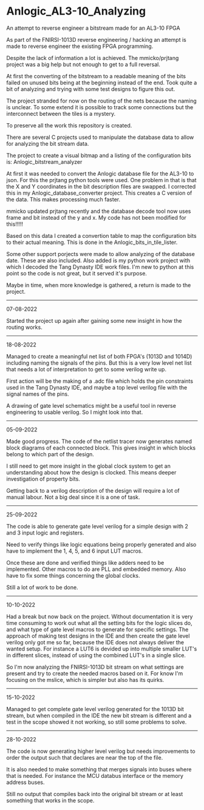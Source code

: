 # Anlogic_AL3-10_Analyzing
An attempt to reverse engineer a bitstream made for an AL3-10 FPGA

As part of the FNIRSI-1013D reverse engineering / hacking an attempt is made to reverse engineer the existing FPGA programming.

Despite the lack of information a lot is achieved. The mmicko/prjtang project was a big help but not enough to get to a full reversal.

At first the converting of the bitstream to a readable meaning of the bits failed on unused bits being at the beginning instead of the end. Took quite a bit of analyzing and trying with some test designs to figure this out.

The project stranded for now on the routing of the nets because the naming is unclear. To some extend it is possible to track some connections but the interconnect between the tiles is a mystery.

To preserve all the work this repository is created.

There are several C projects used to manipulate the database data to allow for analyzing the bit stream data.

The project to create a visual bitmap and a listing of the configuration bits is: Anlogic_bitstream_analyzer

At first it was needed to convert the Anlogic database file for the AL3-10 to json. For this the prjtang python tools were used. One problem in that is that the X and Y coordinates in the bit description files are swapped. I corrected this in my Anlogic_database_converter project. This creates a C version of the data. This makes processing much faster.

mmicko updated prjtang recently and the database decode tool now uses frame and bit instead of the y and x. My code has not been modified for this!!!!!

Based on this data I created a convertion table to map the configuration bits to their actual meaning. This is done in the Anlogic_bits_in_tile_lister.

Some other support porjects were made to allow analyzing of the database date. These are also included. Also added is my python work project with which I decoded the Tang Dynasty IDE work files. I'm new to python at this point so the code is not great, but it served it's purpose.

Maybe in time, when more knowledge is gathered, a return is made to the project.

-------------------------------------------------------------------------------------------------------------------------------
07-08-2022

Started the project up again after gaining some new insight in how the routing works.

-------------------------------------------------------------------------------------------------------------------------------
18-08-2022

Managed to create a meaningful net list of both FPGA's (1013D and 1014D) including naming the signals of the pins.
But this is a very low level net list that needs a lot of interpretation to get to some verilog write up.

First action will be the making of a .adc file which holds the pin constraints used in the Tang Dynasty IDE,
and maybe a top level verilog file with the signal names of the pins.

A drawing of gate level schematics might be a useful tool in reverse engineering to usable verilog. So I might look into that.

-------------------------------------------------------------------------------------------------------------------------------
05-09-2022

Made good progress. The code of the netlist tracer now generates named block diagrams of each connected block. This gives insight in which blocks belong to which part of the design.

I still need to get more insight in the global clock system to get an understanding about how the design is clocked. This means deeper investigation of property bits.

Getting back to a verilog description of the design will require a lot of manual labour. Not a big deal since it is a one of task.

-------------------------------------------------------------------------------------------------------------------------------
25-09-2022

The code is able to generate gate level verilog for a simple design with 2 and 3 input logic and registers.

Need to verify things like logic equations being properly generated and also have to implement the 1, 4, 5, and 6 input LUT macros.

Once these are done and verified things like adders need to be implemented. Other macros to do are PLL and embedded memory.
Also have to fix some things concerning the global clocks.

Still a lot of work to be done.

-------------------------------------------------------------------------------------------------------------------------------
10-10-2022

Had a break but now back on the project. Without documentation it is very time consuming to work out what all the setting bits
for the logic slices do, and what type of gate level macros to generate for specific settings. The approach of making test designs
in the IDE and then create the gate level verilog only got me so far, because the IDE does not always deliver the wanted setup.
For instance a LUT6 is devided up into multiple smaller LUT's in different slices, instead of using the combined LUT's in a single
slice.

So I'm now analyzing the FNIRSI-1013D bit stream on what settings are present and try to create the needed macros based on it.
For know I'm focusing on the mslice, which is simpler but also has its quirks.

-------------------------------------------------------------------------------------------------------------------------------
15-10-2022

Managed to get complete gate level verilog generated for the 1013D bit stream, but when compiled in the IDE the new bit stream
is different and a test in the scope showed it not working, so still some problems to solve.

-------------------------------------------------------------------------------------------------------------------------------
28-10-2022

The code is now generating higher level verilog but needs improvements to order the output such that declares are near the top
of the file.

It is also needed to make something that merges signals into buses where that is needed. For instance the MCU databus interface
or the memory address buses.

Still no output that compiles back into the original bit stream or at least something that works in the scope.


